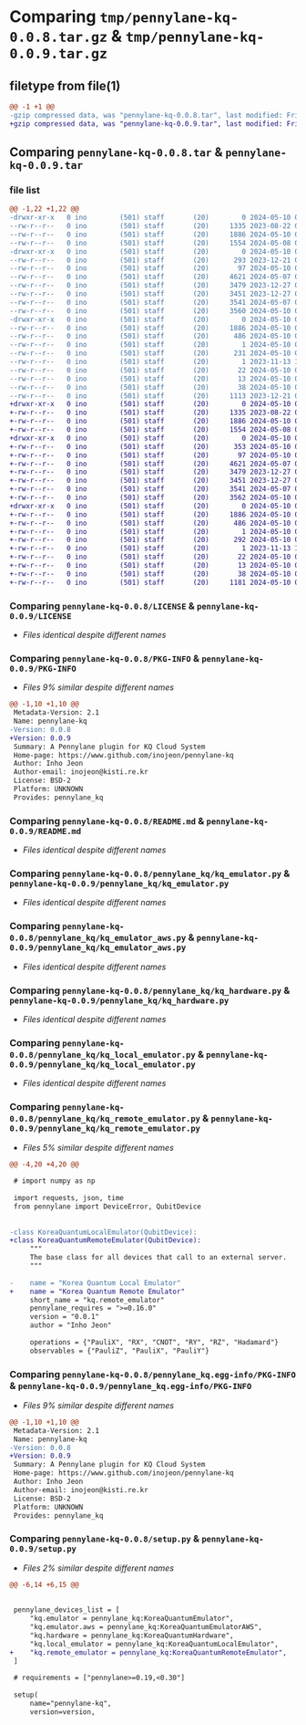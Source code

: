 # Comparing `tmp/pennylane-kq-0.0.8.tar.gz` & `tmp/pennylane-kq-0.0.9.tar.gz`

## filetype from file(1)

```diff
@@ -1 +1 @@
-gzip compressed data, was "pennylane-kq-0.0.8.tar", last modified: Fri May 10 02:19:02 2024, max compression
+gzip compressed data, was "pennylane-kq-0.0.9.tar", last modified: Fri May 10 02:26:19 2024, max compression
```

## Comparing `pennylane-kq-0.0.8.tar` & `pennylane-kq-0.0.9.tar`

### file list

```diff
@@ -1,22 +1,22 @@
-drwxr-xr-x   0 ino        (501) staff       (20)        0 2024-05-10 02:19:02.487699 pennylane-kq-0.0.8/
--rw-r--r--   0 ino        (501) staff       (20)     1335 2023-08-22 08:26:43.000000 pennylane-kq-0.0.8/LICENSE
--rw-r--r--   0 ino        (501) staff       (20)     1886 2024-05-10 02:19:02.487583 pennylane-kq-0.0.8/PKG-INFO
--rw-r--r--   0 ino        (501) staff       (20)     1554 2024-05-08 01:07:56.000000 pennylane-kq-0.0.8/README.md
-drwxr-xr-x   0 ino        (501) staff       (20)        0 2024-05-10 02:19:02.486222 pennylane-kq-0.0.8/pennylane_kq/
--rw-r--r--   0 ino        (501) staff       (20)      293 2023-12-21 00:35:30.000000 pennylane-kq-0.0.8/pennylane_kq/__init__.py
--rw-r--r--   0 ino        (501) staff       (20)       97 2024-05-10 02:18:46.000000 pennylane-kq-0.0.8/pennylane_kq/_version.py
--rw-r--r--   0 ino        (501) staff       (20)     4621 2024-05-07 08:59:35.000000 pennylane-kq-0.0.8/pennylane_kq/kq_emulator.py
--rw-r--r--   0 ino        (501) staff       (20)     3479 2023-12-27 04:57:04.000000 pennylane-kq-0.0.8/pennylane_kq/kq_emulator_aws.py
--rw-r--r--   0 ino        (501) staff       (20)     3451 2023-12-27 04:56:48.000000 pennylane-kq-0.0.8/pennylane_kq/kq_hardware.py
--rw-r--r--   0 ino        (501) staff       (20)     3541 2024-05-07 08:44:16.000000 pennylane-kq-0.0.8/pennylane_kq/kq_local_emulator.py
--rw-r--r--   0 ino        (501) staff       (20)     3560 2024-05-10 02:16:32.000000 pennylane-kq-0.0.8/pennylane_kq/kq_remote_emulator.py
-drwxr-xr-x   0 ino        (501) staff       (20)        0 2024-05-10 02:19:02.487412 pennylane-kq-0.0.8/pennylane_kq.egg-info/
--rw-r--r--   0 ino        (501) staff       (20)     1886 2024-05-10 02:19:02.000000 pennylane-kq-0.0.8/pennylane_kq.egg-info/PKG-INFO
--rw-r--r--   0 ino        (501) staff       (20)      486 2024-05-10 02:19:02.000000 pennylane-kq-0.0.8/pennylane_kq.egg-info/SOURCES.txt
--rw-r--r--   0 ino        (501) staff       (20)        1 2024-05-10 02:19:02.000000 pennylane-kq-0.0.8/pennylane_kq.egg-info/dependency_links.txt
--rw-r--r--   0 ino        (501) staff       (20)      231 2024-05-10 02:19:02.000000 pennylane-kq-0.0.8/pennylane_kq.egg-info/entry_points.txt
--rw-r--r--   0 ino        (501) staff       (20)        1 2023-11-13 13:51:28.000000 pennylane-kq-0.0.8/pennylane_kq.egg-info/not-zip-safe
--rw-r--r--   0 ino        (501) staff       (20)       22 2024-05-10 02:19:02.000000 pennylane-kq-0.0.8/pennylane_kq.egg-info/requires.txt
--rw-r--r--   0 ino        (501) staff       (20)       13 2024-05-10 02:19:02.000000 pennylane-kq-0.0.8/pennylane_kq.egg-info/top_level.txt
--rw-r--r--   0 ino        (501) staff       (20)       38 2024-05-10 02:19:02.487740 pennylane-kq-0.0.8/setup.cfg
--rw-r--r--   0 ino        (501) staff       (20)     1113 2023-12-21 01:55:43.000000 pennylane-kq-0.0.8/setup.py
+drwxr-xr-x   0 ino        (501) staff       (20)        0 2024-05-10 02:26:19.201333 pennylane-kq-0.0.9/
+-rw-r--r--   0 ino        (501) staff       (20)     1335 2023-08-22 08:26:43.000000 pennylane-kq-0.0.9/LICENSE
+-rw-r--r--   0 ino        (501) staff       (20)     1886 2024-05-10 02:26:19.201181 pennylane-kq-0.0.9/PKG-INFO
+-rw-r--r--   0 ino        (501) staff       (20)     1554 2024-05-08 01:07:56.000000 pennylane-kq-0.0.9/README.md
+drwxr-xr-x   0 ino        (501) staff       (20)        0 2024-05-10 02:26:19.199731 pennylane-kq-0.0.9/pennylane_kq/
+-rw-r--r--   0 ino        (501) staff       (20)      353 2024-05-10 02:19:47.000000 pennylane-kq-0.0.9/pennylane_kq/__init__.py
+-rw-r--r--   0 ino        (501) staff       (20)       97 2024-05-10 02:25:46.000000 pennylane-kq-0.0.9/pennylane_kq/_version.py
+-rw-r--r--   0 ino        (501) staff       (20)     4621 2024-05-07 08:59:35.000000 pennylane-kq-0.0.9/pennylane_kq/kq_emulator.py
+-rw-r--r--   0 ino        (501) staff       (20)     3479 2023-12-27 04:57:04.000000 pennylane-kq-0.0.9/pennylane_kq/kq_emulator_aws.py
+-rw-r--r--   0 ino        (501) staff       (20)     3451 2023-12-27 04:56:48.000000 pennylane-kq-0.0.9/pennylane_kq/kq_hardware.py
+-rw-r--r--   0 ino        (501) staff       (20)     3541 2024-05-07 08:44:16.000000 pennylane-kq-0.0.9/pennylane_kq/kq_local_emulator.py
+-rw-r--r--   0 ino        (501) staff       (20)     3562 2024-05-10 02:21:49.000000 pennylane-kq-0.0.9/pennylane_kq/kq_remote_emulator.py
+drwxr-xr-x   0 ino        (501) staff       (20)        0 2024-05-10 02:26:19.200932 pennylane-kq-0.0.9/pennylane_kq.egg-info/
+-rw-r--r--   0 ino        (501) staff       (20)     1886 2024-05-10 02:26:19.000000 pennylane-kq-0.0.9/pennylane_kq.egg-info/PKG-INFO
+-rw-r--r--   0 ino        (501) staff       (20)      486 2024-05-10 02:26:19.000000 pennylane-kq-0.0.9/pennylane_kq.egg-info/SOURCES.txt
+-rw-r--r--   0 ino        (501) staff       (20)        1 2024-05-10 02:26:19.000000 pennylane-kq-0.0.9/pennylane_kq.egg-info/dependency_links.txt
+-rw-r--r--   0 ino        (501) staff       (20)      292 2024-05-10 02:26:19.000000 pennylane-kq-0.0.9/pennylane_kq.egg-info/entry_points.txt
+-rw-r--r--   0 ino        (501) staff       (20)        1 2023-11-13 13:51:28.000000 pennylane-kq-0.0.9/pennylane_kq.egg-info/not-zip-safe
+-rw-r--r--   0 ino        (501) staff       (20)       22 2024-05-10 02:26:19.000000 pennylane-kq-0.0.9/pennylane_kq.egg-info/requires.txt
+-rw-r--r--   0 ino        (501) staff       (20)       13 2024-05-10 02:26:19.000000 pennylane-kq-0.0.9/pennylane_kq.egg-info/top_level.txt
+-rw-r--r--   0 ino        (501) staff       (20)       38 2024-05-10 02:26:19.201397 pennylane-kq-0.0.9/setup.cfg
+-rw-r--r--   0 ino        (501) staff       (20)     1181 2024-05-10 02:25:08.000000 pennylane-kq-0.0.9/setup.py
```

### Comparing `pennylane-kq-0.0.8/LICENSE` & `pennylane-kq-0.0.9/LICENSE`

 * *Files identical despite different names*

### Comparing `pennylane-kq-0.0.8/PKG-INFO` & `pennylane-kq-0.0.9/PKG-INFO`

 * *Files 9% similar despite different names*

```diff
@@ -1,10 +1,10 @@
 Metadata-Version: 2.1
 Name: pennylane-kq
-Version: 0.0.8
+Version: 0.0.9
 Summary: A Pennylane plugin for KQ Cloud System
 Home-page: https://www.github.com/inojeon/pennylane-kq
 Author: Inho Jeon
 Author-email: inojeon@kisti.re.kr
 License: BSD-2
 Platform: UNKNOWN
 Provides: pennylane_kq
```

### Comparing `pennylane-kq-0.0.8/README.md` & `pennylane-kq-0.0.9/README.md`

 * *Files identical despite different names*

### Comparing `pennylane-kq-0.0.8/pennylane_kq/kq_emulator.py` & `pennylane-kq-0.0.9/pennylane_kq/kq_emulator.py`

 * *Files identical despite different names*

### Comparing `pennylane-kq-0.0.8/pennylane_kq/kq_emulator_aws.py` & `pennylane-kq-0.0.9/pennylane_kq/kq_emulator_aws.py`

 * *Files identical despite different names*

### Comparing `pennylane-kq-0.0.8/pennylane_kq/kq_hardware.py` & `pennylane-kq-0.0.9/pennylane_kq/kq_hardware.py`

 * *Files identical despite different names*

### Comparing `pennylane-kq-0.0.8/pennylane_kq/kq_local_emulator.py` & `pennylane-kq-0.0.9/pennylane_kq/kq_local_emulator.py`

 * *Files identical despite different names*

### Comparing `pennylane-kq-0.0.8/pennylane_kq/kq_remote_emulator.py` & `pennylane-kq-0.0.9/pennylane_kq/kq_remote_emulator.py`

 * *Files 5% similar despite different names*

```diff
@@ -4,20 +4,20 @@
 
 # import numpy as np
 
 import requests, json, time
 from pennylane import DeviceError, QubitDevice
 
 
-class KoreaQuantumLocalEmulator(QubitDevice):
+class KoreaQuantumRemoteEmulator(QubitDevice):
     """
     The base class for all devices that call to an external server.
     """
 
-    name = "Korea Quantum Local Emulator"
+    name = "Korea Quantum Remote Emulator"
     short_name = "kq.remote_emulator"
     pennylane_requires = ">=0.16.0"
     version = "0.0.1"
     author = "Inho Jeon"
 
     operations = {"PauliX", "RX", "CNOT", "RY", "RZ", "Hadamard"}
     observables = {"PauliZ", "PauliX", "PauliY"}
```

### Comparing `pennylane-kq-0.0.8/pennylane_kq.egg-info/PKG-INFO` & `pennylane-kq-0.0.9/pennylane_kq.egg-info/PKG-INFO`

 * *Files 9% similar despite different names*

```diff
@@ -1,10 +1,10 @@
 Metadata-Version: 2.1
 Name: pennylane-kq
-Version: 0.0.8
+Version: 0.0.9
 Summary: A Pennylane plugin for KQ Cloud System
 Home-page: https://www.github.com/inojeon/pennylane-kq
 Author: Inho Jeon
 Author-email: inojeon@kisti.re.kr
 License: BSD-2
 Platform: UNKNOWN
 Provides: pennylane_kq
```

### Comparing `pennylane-kq-0.0.8/setup.py` & `pennylane-kq-0.0.9/setup.py`

 * *Files 2% similar despite different names*

```diff
@@ -6,14 +6,15 @@
 
 
 pennylane_devices_list = [
     "kq.emulator = pennylane_kq:KoreaQuantumEmulator",
     "kq.emulator.aws = pennylane_kq:KoreaQuantumEmulatorAWS",
     "kq.hardware = pennylane_kq:KoreaQuantumHardware",
     "kq.local_emulator = pennylane_kq:KoreaQuantumLocalEmulator",
+    "kq.remote_emulator = pennylane_kq:KoreaQuantumRemoteEmulator",
 ]
 
 # requirements = ["pennylane>=0.19,<0.30"]
 
 setup(
     name="pennylane-kq",
     version=version,
```

